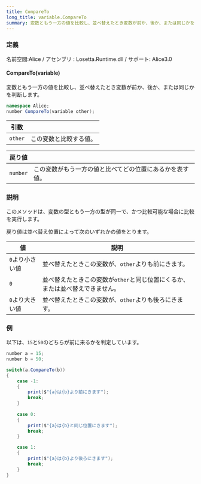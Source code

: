 ```yaml
---
title: CompareTo
long_title: variable.CompareTo
summary: 変数ともう一方の値を比較し、並べ替えたとき変数が前か、後か、または同じかを判断します。
---
```

### 定義
名前空間:Alice / アセンブリ : Losetta.Runtime.dll / サポート: Alice3.0

#### CompareTo(variable)

変数ともう一方の値を比較し、並べ替えたとき変数が前か、後か、または同じかを判断します。

```cs title="AliceScript"
namespace Alice;
number CompareTo(variable other);
```

|引数| |
|-|-|
|`other`| この変数と比較する値。|

|戻り値| |
|---|---|
|`number`|この変数がもう一方の値と比べてどの位置にあるかを表す値。|

### 説明
このメソッドは、変数の型ともう一方の型が同一で、かつ比較可能な場合に比較を実行します。

戻り値は並べ替え位置によって次のいずれかの値をとります。

|値|説明|
|---|---|
|`0`より小さい値|並べ替えたときこの変数が、`other`よりも前にきます。|
|`0`|並べ替えたときこの変数が`other`と同じ位置にくるか、または並べ替えできません。|
|`0`より大きい値|並べ替えたときこの変数が、`other`よりも後ろにきます。|

### 例
以下は、`15`と`50`のどちらが前に来るかを判定しています。

```cs title="AliceScript"
number a = 15;
number b = 50;

switch(a.CompareTo(b))
{
    case -1:
    {
        print($"{a}は{b}より前にきます");
        break;
    }
    
    case 0:
    {
        print($"{a}は{b}と同じ位置にきます");
        break;
    }

    case 1:
    {
        print($"{a}は{b}より後ろにきます");
        break;
    }
}
```
